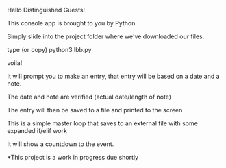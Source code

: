 Hello Distinguished Guests!

This console app is brought to you by Python

Simply slide into the project folder where we've downloaded our files.

type (or copy) python3 lbb.py 

voila!

It will prompt you to make an entry, that entry will be based on a date and a note. 

The date and note are verified (actual date/length of note)

The entry will then be saved to a file and printed to the screen 

This is a simple master loop that saves to an external file with some expanded if/elif work

It will show a countdown to the event.

*This project is a work in progress due shortly
